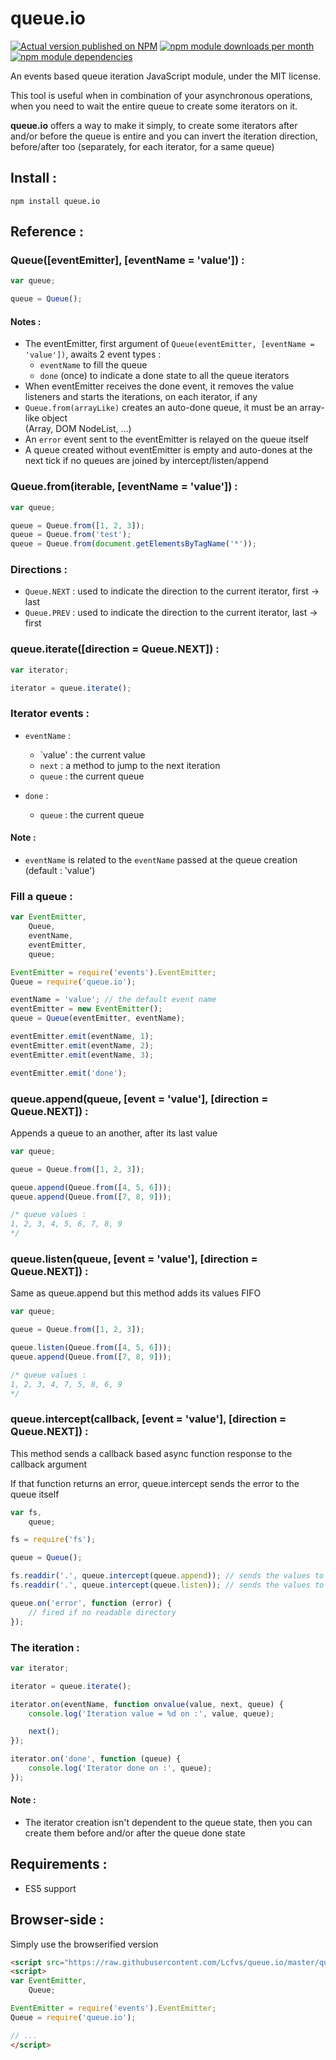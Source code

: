 # queue.io

[![Actual version published on NPM](https://badge.fury.io/js/queue.io.png)](https://www.npmjs.org/package/queue.io)
[![npm module downloads per month](http://img.shields.io/npm/dm/queue.io.svg)](https://www.npmjs.org/package/queue.io)
[![npm module dependencies](https://david-dm.org/Lcfvs/queue.io.png)](https://www.npmjs.org/package/queue.io)

An events based queue iteration JavaScript module, under the MIT license.

This tool is useful when in combination of your asynchronous operations, when you need to wait the entire queue to create some iterators on it.

<b>queue.io</b> offers a way to make it simply, to create some iterators after and/or before the queue is entire and you can invert the iteration direction, before/after too (separately, for each iterator, for a same queue)


## Install :

`npm install queue.io`


## Reference :

### Queue([eventEmitter], [eventName = 'value']) :

```JavaScript
var queue;

queue = Queue();
```

#### Notes :
* The eventEmitter, first argument of `Queue(eventEmitter, [eventName = 'value'])`, awaits 2 event types :
  * `eventName` to fill the queue
  * `done` (once) to indicate a done state to all the queue iterators
* When eventEmitter receives the done event, it removes the value listeners and starts the iterations, on each iterator, if any
* `Queue.from(arrayLike)` creates an auto-done queue, it must be an array-like object<br />
  (Array, DOM NodeList, ...)
* An `error` event sent to the eventEmitter is relayed on the queue itself
* A queue created without eventEmitter is empty and auto-dones at the next tick if no queues are joined by intercept/listen/append


### Queue.from(iterable, [eventName = 'value']) :
```JavaScript
var queue;

queue = Queue.from([1, 2, 3]);
queue = Queue.from('test');
queue = Queue.from(document.getElementsByTagName('*'));
```


### Directions :

* `Queue.NEXT` : used to indicate the direction to the current iterator, first -> last
* `Queue.PREV` : used to indicate the direction to the current iterator, last -> first


### queue.iterate([direction = Queue.NEXT]) :

```JavaScript
var iterator;

iterator = queue.iterate();
```


### Iterator events :

* `eventName` :
  * `value' : the current value
  * `next`  : a method to jump to the next iteration
  * `queue` : the current queue

* `done` :
  * `queue` : the current queue

#### Note :
* `eventName` is related to the `eventName` passed at the queue creation (default : 'value')


### Fill a queue :

```JavaScript
var EventEmitter,
    Queue,
    eventName,
    eventEmitter,
    queue;

EventEmitter = require('events').EventEmitter;
Queue = require('queue.io');

eventName = 'value'; // the default event name
eventEmitter = new EventEmitter();
queue = Queue(eventEmitter, eventName);

eventEmitter.emit(eventName, 1);
eventEmitter.emit(eventName, 2);
eventEmitter.emit(eventName, 3);

eventEmitter.emit('done');
```


### queue.append(queue, [event = 'value'], [direction = Queue.NEXT]) :

Appends a queue to an another, after its last value

```JavaScript
var queue;

queue = Queue.from([1, 2, 3]);

queue.append(Queue.from([4, 5, 6]));
queue.append(Queue.from([7, 8, 9]));

/* queue values :
1, 2, 3, 4, 5, 6, 7, 8, 9
*/
```


### queue.listen(queue, [event = 'value'], [direction = Queue.NEXT]) :

Same as queue.append but this method adds its values FIFO

```JavaScript
var queue;

queue = Queue.from([1, 2, 3]);

queue.listen(Queue.from([4, 5, 6]));
queue.append(Queue.from([7, 8, 9]));

/* queue values :
1, 2, 3, 4, 7, 5, 8, 6, 9
*/
```


### queue.intercept(callback, [event = 'value'], [direction = Queue.NEXT]) :

This method sends a callback based async function response to the callback argument

If that function returns an error, queue.intercept sends the error to the queue itself

```JavaScript
var fs,
    queue;

fs = require('fs');

queue = Queue();

fs.readdir('.', queue.intercept(queue.append)); // sends the values to the current queue like queue.append
fs.readdir('.', queue.intercept(queue.listen)); // sends the values to the current queue like queue.listen

queue.on('error', function (error) {
    // fired if no readable directory
});
```


### The iteration :

```JavaScript
var iterator;

iterator = queue.iterate();

iterator.on(eventName, function onvalue(value, next, queue) {
    console.log('Iteration value = %d on :', value, queue);

    next();
});

iterator.on('done', function (queue) {
    console.log('Iterator done on :', queue);
});
```

#### Note :
* The iterator creation isn't dependent to the queue state, then you can create them before and/or after the queue done state


## Requirements :

* ES5 support


## Browser-side :

Simply use the browserified version

```HTML
<script src="https://raw.githubusercontent.com/Lcfvs/queue.io/master/queue.io.browserified.js"></script>
<script>
var EventEmitter,
    Queue;

EventEmitter = require('events').EventEmitter;
Queue = require('queue.io');

// ...
</script>
```